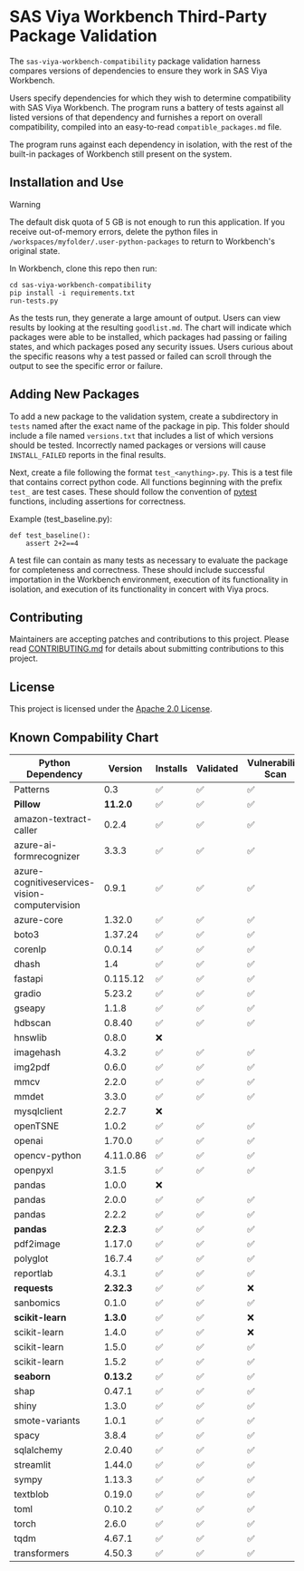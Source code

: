 # SAS Viya Workbench Third-Party Package Validation

The `sas-viya-workbench-compatibility` package validation harness compares versions of dependencies to ensure they work in SAS Viya Workbench.

Users specify dependencies for which they wish to determine compatibility with SAS Viya Workbench.
The program runs a battery of tests against all listed versions of that dependency and furnishes a report on overall compatibility, compiled into an easy-to-read `compatible_packages.md` file.

The program runs against each dependency in isolation, with the rest of the built-in packages of Workbench still present on the system.

## Installation and Use

> [!WARNING]
> The default disk quota of 5 GB is not enough to run this application.
If you receive out-of-memory errors, delete the python files in `/workspaces/myfolder/.user-python-packages` to return to Workbench's original state.

In Workbench, clone this repo then run:

```
cd sas-viya-workbench-compatibility
pip install -i requirements.txt
run-tests.py
```

As the tests run, they generate a large amount of output.
Users can view results by looking at the resulting `goodlist.md`.
The chart will indicate which packages were able to be installed, which packages had passing or failing states, and which packages posed any security issues.
Users curious about the specific reasons why a test passed or failed can scroll through the output to see the specific error or failure.

## Adding New Packages

To add a new package to the validation system, create a subdirectory in `tests` named after the exact name of the package in pip.
This folder should include a file named `versions.txt` that includes a list of which versions should be tested.
Incorrectly named packages or versions will cause `INSTALL_FAILED` reports in the final results.

Next, create a file following the format `test_<anything>.py`.
This is a test file that contains correct python code.
All functions beginning with the prefix `test_` are test cases.
These should follow the convention of [pytest](https://docs.pytest.org/en/stable/contents.html) functions, including assertions for correctness.

Example (test_baseline.py):

```
def test_baseline():
    assert 2+2==4
```

A test file can contain as many tests as necessary to evaluate the package for completeness and correctness.
These should include successful importation in the Workbench environment, execution of its functionality in isolation, and execution of its functionality in concert with Viya procs.

## Contributing

Maintainers are accepting patches and contributions to this project.
Please read [CONTRIBUTING.md](CONTRIBUTING.md) for details about submitting contributions to this project.

## License

This project is licensed under the [Apache 2.0 License](LICENSE).

## Known Compability Chart

| Python Dependency | Version | Installs | Validated | Vulnerability Scan |
| ----------------- | ------- | -------- | --------- | ------------------ |
| Patterns | 0.3 | ✅ | ✅ | ✅ |
| **Pillow** | **11.2.0** | ✅ | ✅ | ✅ |
| amazon-textract-caller | 0.2.4 | ✅ | ✅ | ✅ |
| azure-ai-formrecognizer | 3.3.3 | ✅ | ✅ | ✅ |
| azure-cognitiveservices-vision-computervision | 0.9.1 | ✅ | ✅ | ✅ |
| azure-core | 1.32.0 | ✅ | ✅ | ✅ |
| boto3 | 1.37.24 | ✅ | ✅ | ✅ |
| corenlp | 0.0.14 | ✅ | ✅ | ✅ |
| dhash | 1.4 | ✅ | ✅ | ✅ |
| fastapi | 0.115.12 | ✅ | ✅ | ✅ |
| gradio | 5.23.2 | ✅ | ✅ | ✅ |
| gseapy | 1.1.8 | ✅ | ✅ | ✅ |
| hdbscan | 0.8.40 | ✅ | ✅ | ✅ |
| hnswlib | 0.8.0 | ❌ |  |  |
| imagehash | 4.3.2 | ✅ | ✅ | ✅ |
| img2pdf | 0.6.0 | ✅ | ✅ | ✅ |
| mmcv | 2.2.0 | ✅ | ✅ | ✅ |
| mmdet | 3.3.0 | ✅ | ✅ | ✅ |
| mysqlclient | 2.2.7 | ❌ |  |  |
| openTSNE | 1.0.2 | ✅ | ✅ | ✅ |
| openai | 1.70.0 | ✅ | ✅ | ✅ |
| opencv-python | 4.11.0.86 | ✅ | ✅ | ✅ |
| openpyxl | 3.1.5 | ✅ | ✅ | ✅ |
| pandas | 1.0.0 | ❌ |  |  |
| pandas | 2.0.0 | ✅ | ✅ | ✅ |
| pandas | 2.2.2 | ✅ | ✅ | ✅ |
| **pandas** | **2.2.3** | ✅ | ✅ | ✅ |
| pdf2image | 1.17.0 | ✅ | ✅ | ✅ |
| polyglot | 16.7.4 | ✅ | ✅ | ✅ |
| reportlab | 4.3.1 | ✅ | ✅ | ✅ |
| **requests** | **2.32.3** | ✅ | ✅ | ❌ |
| sanbomics | 0.1.0 | ✅ | ✅ | ✅ |
| **scikit-learn** | **1.3.0** | ✅ | ✅ | ❌ |
| scikit-learn | 1.4.0 | ✅ | ✅ | ❌ |
| scikit-learn | 1.5.0 | ✅ | ✅ | ✅ |
| scikit-learn | 1.5.2 | ✅ | ✅ | ✅ |
| **seaborn** | **0.13.2** | ✅ | ✅ | ✅ |
| shap | 0.47.1 | ✅ | ✅ | ✅ |
| shiny | 1.3.0 | ✅ | ✅ | ✅ |
| smote-variants | 1.0.1 | ✅ | ✅ | ✅ |
| spacy | 3.8.4 | ✅ | ✅ | ✅ |
| sqlalchemy | 2.0.40 | ✅ | ✅ | ✅ |
| streamlit | 1.44.0 | ✅ | ✅ | ✅ |
| sympy | 1.13.3 | ✅ | ✅ | ✅ |
| textblob | 0.19.0 | ✅ | ✅ | ✅ |
| toml | 0.10.2 | ✅ | ✅ | ✅ |
| torch | 2.6.0 | ✅ | ✅ | ✅ |
| tqdm | 4.67.1 | ✅ | ✅ | ✅ |
| transformers | 4.50.3 | ✅ | ✅ | ✅ |
